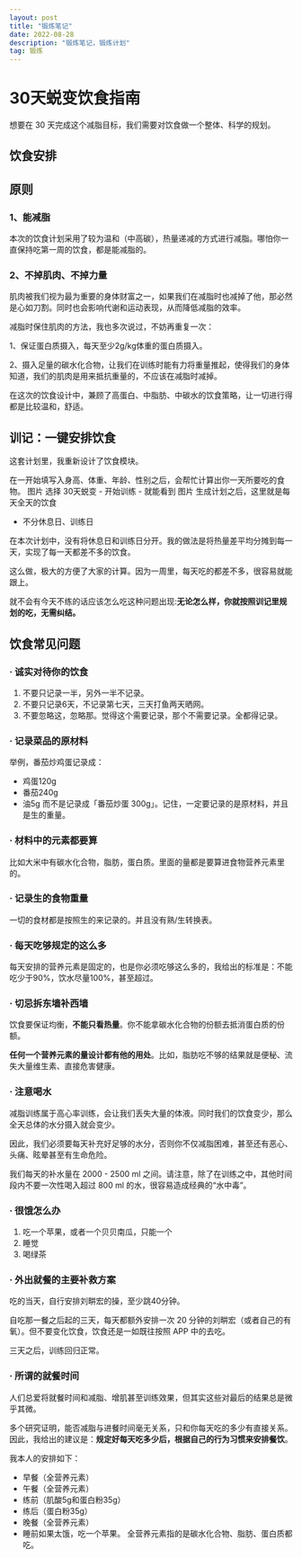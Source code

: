 ```yaml
---
layout: post
title: "锻炼笔记"
date: 2022-08-28 
description: "锻炼笔记，锻炼计划"
tag: 锻炼
---   
```


# 30天蜕变饮食指南

想要在 30 天完成这个减脂目标，我们需要对饮食做一个整体、科学的规划。

## 饮食安排
## 原则

### 1、能减脂

本次的饮食计划采用了较为温和（中高碳），热量递减的方式进行减脂。哪怕你一直保持吃第一周的饮食，都是能减脂的。

### 2、不掉肌肉、不掉力量

肌肉被我们视为最为重要的身体财富之一，如果我们在减脂时也减掉了他，那必然是心如刀割。同时也会影响代谢和运动表现，从而降低减脂的效率。

减脂时保住肌肉的方法，我也多次说过，不妨再重复一次：

1、保证蛋白质摄入，每天至少2g/kg体重的蛋白质摄入。

2、摄入足量的碳水化合物，让我们在训练时能有力将重量推起，使得我们的身体知道，我们的肌肉是用来抵抗重量的，不应该在减脂时减掉。

在这次的饮食设计中，兼顾了高蛋白、中脂肪、中碳水的饮食策略，让一切进行得都是比较温和，舒适。


## 训记：一键安排饮食

这套计划里，我重新设计了饮食模块。

在一开始填写入身高、体重、年龄、性别之后，会帮忙计算出你一天所要吃的食物。
图片
选择 30天蜕变 - 开始训练 - 就能看到
图片
生成计划之后，这里就是每天全天的饮食

* 不分休息日、训练日

在本次计划中，没有将休息日和训练日分开。我的做法是将热量差平均分摊到每一天，实现了每一天都差不多的饮食。

这么做，极大的方便了大家的计算。因为一周里，每天吃的都差不多，很容易就能跟上。

就不会有今天不练的话应该怎么吃这种问题出现:**无论怎么样，你就按照训记里规划的吃，无需纠结。**


## 饮食常见问题

### · 诚实对待你的饮食

1. 不要只记录一半，另外一半不记录。
2. 不要只记录6天，不记录第七天，三天打鱼两天晒网。
3. 不要忽略这，忽略那。觉得这个需要记录，那个不需要记录。全都得记录。

### · 记录菜品的原材料

举例，番茄炒鸡蛋记录成：

* 鸡蛋120g
* 番茄240g
* 油5g
而不是记录成「番茄炒蛋 300g」。记住，一定要记录的是原材料，并且是生的重量。

### · 材料中的元素都要算

比如大米中有碳水化合物，脂肪，蛋白质。里面的量都是要算进食物营养元素里的。

### · 记录生的食物重量

一切的食材都是按照生的来记录的。并且没有熟/生转换表。

### · 每天吃够规定的这么多

每天安排的营养元素是固定的，也是你必须吃够这么多的，我给出的标准是：不能吃少于90%，饮水尽量100%，甚至超过。

### · 切忌拆东墙补西墙

饮食要保证均衡，**不能只看热量**。你不能拿碳水化合物的份额去抵消蛋白质的份额。

**任何一个营养元素的量设计都有他的用处**。比如，脂肪吃不够的结果就是便秘、流失大量维生素、直接危害健康。

### · 注意喝水

减脂训练属于高心率训练，会让我们丢失大量的体液。同时我们的饮食变少，那么全天总体的水分摄入就会变少。

因此，我们必须要每天补充好足够的水分，否则你不仅减脂困难，甚至还有恶心、头痛、眩晕甚至有生命危险。

我们每天的补水量在 2000 - 2500 ml 之间。请注意，除了在训练之中，其他时间段内不要一次性喝入超过 800 ml 的水，很容易造成经典的“水中毒”。

### · 很饿怎么办

1. 吃一个苹果，或者一个贝贝南瓜，只能一个
2. 睡觉
3. 喝绿茶

### · 外出就餐的主要补救方案

吃的当天，自行安排刘畊宏的操，至少跳40分钟。

自吃那一餐之后起的三天，每天都额外安排一次 20 分钟的刘畊宏（或者自己的有氧）。但不要变化饮食，饮食还是一如既往按照 APP 中的去吃。

三天之后，训练回归正常。


### · 所谓的就餐时间

人们总爱将就餐时间和减脂、增肌甚至训练效果，但其实这些对最后的结果总是微乎其微。

多个研究证明，能否减脂与进餐时间毫无关系，只和你每天吃的多少有直接关系。因此，我给出的建议是：**规定好每天吃多少后，根据自己的行为习惯来安排餐饮**。

我本人的安排如下：

- 早餐（全营养元素）
- 午餐（全营养元素）
- 练前（肌酸5g和蛋白粉35g）
- 练后（蛋白粉35g）
- 晚餐（全营养元素）
- 睡前如果太饿，吃一个苹果。
全营养元素指的是碳水化合物、脂肪、蛋白质都吃。


